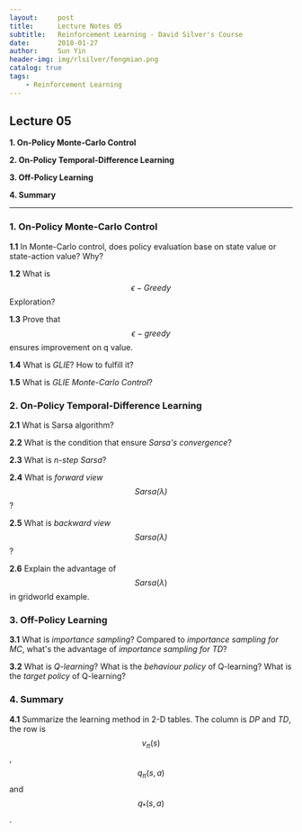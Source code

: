 ```yaml
---
layout:     post
title:      Lecture Notes 05
subtitle:   Reinforcement Learning - David Silver's Course
date:       2018-01-27
author:     Sun Yin
header-img: img/rlsilver/fengmian.png
catalog: true
tags:
    - Reinforcement Learning
---
```

## Lecture 05

**1. On-Policy Monte-Carlo Control**

**2. On-Policy Temporal-Difference Learning**

**3. Off-Policy Learning**

**4. Summary**

---

### 1. On-Policy Monte-Carlo Control

**1.1** In Monte-Carlo control, does policy evaluation base on state value or state-action value? Why?

**1.2** What is $$\epsilon-Greedy$$ Exploration?

**1.3** Prove that $$\epsilon-greedy$$ ensures improvement on q value.

**1.4** What is *GLIE*? How to fulfill it?

**1.5** What is *GLIE Monte-Carlo Control*?

### 2. On-Policy Temporal-Difference Learning

**2.1** What is Sarsa algorithm?

**2.2** What is the condition that ensure *Sarsa's convergence*?

**2.3** What is *n-step Sarsa*?

**2.4** What is *forward view $$Sarsa(\lambda)$$*?

**2.5** What is *backward view $$Sarsa(\lambda)$$*?

**2.6** Explain the advantage of $$Sarsa(\lambda)$$ in gridworld example.

### 3. Off-Policy Learning

**3.1** What is *importance sampling*? Compared to *importance sampling for MC*, what's the advantage of *importance sampling for TD*?

**3.2** What is *Q-learning*? What is the *behaviour policy* of Q-learning? What is the *target policy* of Q-learning? 

### 4. Summary

**4.1** Summarize the learning method in 2-D tables. The column is *DP* and *TD*, the row is $${ v }_{ \pi  }(s)$$, $${ q }_{ \pi  }(s,a)$$ and $${ q }_{ * }(s,a)$$. 

